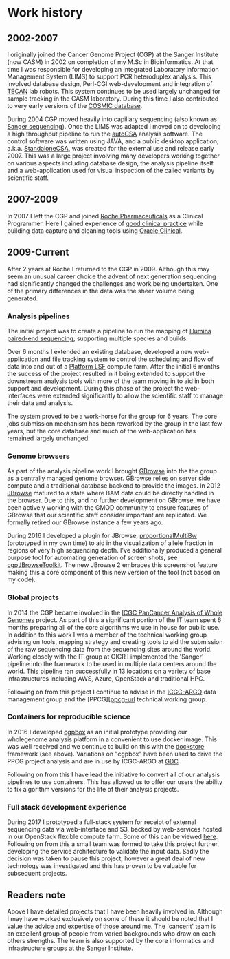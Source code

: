 # Work history

## 2002-2007

I originally joined the Cancer Genome Project (CGP) at the Sanger Institute (now CASM) in 2002 on completion of my M.Sc
in Bioinformatics.  At that time I was responsible for developing an integrated Laboratory Information Management System
(LIMS) to support PCR heteroduplex analysis.  This involved database design, Perl-CGI web-development and integration of
[TECAN](http://www.tecan.com/) lab robots.  This system continues to be used largely unchanged for sample tracking in the
CASM laboratory.  During this time I also contributed to very early versions of the [COSMIC database](http://cancer.sanger.ac.uk/cosmic).

During 2004 CGP moved heavily into capillary sequencing (also known as [Sanger sequencing](https://en.wikipedia.org/wiki/Sanger_sequencing)).
Once the LIMS was adapted I moved on to developing a high throughput pipeline to run the [autoCSA](http://www.ncbi.nlm.nih.gov/pubmed/17485433)
analysis software.  The control software was written using JAVA, and a public desktop application, a.k.a. [StandaloneCSA](http://cancerit.github.io/AutoCSA/),
was created for the external use and release early 2007.  This was a large project involving many developers working together
on various aspects including database design, the analysis pipeline itself and a web-application used for visual inspection
of the called variants by scientific staff.

## 2007-2009

In 2007 I left the CGP and joined [Roche Pharmaceuticals](http://www.roche.com/) as a Clinical Programmer.  Here I gained
experience of [good clinical practice](https://en.wikipedia.org/wiki/Good_clinical_practice) while building data capture
and cleaning tools using [Oracle Clinical](http://www.oracle.com/us/products/applications/health-sciences/e-clinical/clinical/index.html).

## 2009-Current

After 2 years at Roche I returned to the CGP in 2009.  Although this may seem an unusual career choice the advent of next
generation sequencing had significantly changed the challenges and work being undertaken.  One of the primary differences
in the data was the sheer volume being generated.

### Analysis pipelines

The initial project was to create a pipeline to run the mapping of [Illumina paired-end sequencing](https://www.illumina.com/technology/next-generation-sequencing/paired-end-sequencing_assay.html),
supporting multiple species and builds.

Over 6 months I extended an existing database, developed a new web-application and file tracking system to control the
scheduling and flow of data into and out of a [Platform LSF](https://en.wikipedia.org/wiki/Platform_LSF) compute farm.
After the initial 6 months the success of the project resulted in it being extended to support the downstream analysis
tools with more of the team moving in to aid in both support and development.  During this phase of the project the web-interfaces
were extended significantly to allow the scientific staff to manage their data and analysis.

The system proved to be a work-horse for the group for 6 years.  The core jobs submission mechanism has been reworked by
the group in the last few years, but the core database and much of the web-application has remained largely unchanged.

### Genome browsers

As part of the analysis pipeline work I brought [GBrowse](http://gmod.org/wiki/GBrowse) into the the group as a centrally
managed genome browser.  GBrowse relies on server side compute and a traditional database backend to provide the images.
In 2012 [JBrowse](http://jbrowse.org/) matured to a state where BAM data could be directly handled in the browser.  Due
to this, and no further development on GBrowse, we have been actively working with the GMOD community to ensure features
of GBrowse that our scientific staff consider important are replicated.  We formally retired our GBrowse instance a few
years ago.

During 2016 I developed a plugin for JBrowse, [proportionalMultiBw](https://github.com/cancerit/proportionalmultibw/blob/master/README.md)
(prototyped in my own time) to aid in the visualization of allele fraction in regions of very high sequencing depth.  I've
additionally produced a general purpose tool for automating generation of screen shots, see [cgpJBrowseToolkit](https://github.com/cancerit/cgpJBrowseToolkit/blob/master/README.md).
The new JBrowse 2 embraces this screenshot feature making this a core component of this new version of the tool (not based
on my code).

### Global projects

In 2014 the CGP became involved in the [ICGC PanCancer Analysis of Whole Genomes][pcawg-url] project.
As part of this a significant portion of the IT team spent 6 months preparing all of the core algorithms we use in house
for public use.  In addition to this work I was a member of the technical working group advising on tools, mapping strategy
and creating tools to aid the submission of the raw sequencing data from the sequencing sites around the world.  Working
closely with the IT group at OICR I implemented the 'Sanger' pipeline into the framework to be used in multiple data centers
around the world.  This pipeline ran successfully in 13 locations on a variety of base infrastructures including AWS, Azure,
OpenStack and traditional HPC.

Following on from this project I continue to advise in the [ICGC-ARGO][argo-url] data management group and the \[PPCG\]\[[ppcg-url]
technical working group.

### Containers for reproducible science

In 2016 I developed [cgpbox](https://github.com/cancerit/cgpbox) as an initial prototype providing our wholegenome analysis
platform in a convenient to use docker image.  This was well received and we continue to build on this with the [dockstore](https://dockstore.org)
framework (see above).  Variations on "cgpbox" have been used to drive the PPCG project analysis and are in use by ICGC-ARGO
at [GDC][gdc-url]

Following on from this I have lead the initiative to convert all of our analysis pipelines to use containers.  This has
allowed us to offer our users the ability to fix algorithm versions for the life of their analysis projects.

### Full stack development experience

During 2017 I prototyped a full-stack system for receipt of external sequencing data via web-interface and S3, backed by
web-services hosted in our OpenStack flexible compute farm.  Some of this can be viewed [here](https://youtu.be/I2Burmz7nPA).
Following on from this a small team was formed to take this project further, developing the service architecture to validate
the input data.  Sadly the decision was taken to pause this project, however a great deal of new technology was investigated
and this has proven to be valuable for subsequent projects.

## Readers note

Above I have detailed projects that I have been heavily involved in.  Although I may have worked exclusively on some of
these it should be noted that I value the advice and expertise of those around me.  The 'cancerit' team is an excellent
group of people from varied backgrounds who draw on each others strengths.  The team is also supported by the core informatics
and infrastructure groups at the Sanger Institute.

<!-- references -->

[argo-url]: https://www.icgc-argo.org/
[gdc-url]: https://gdc.cancer.gov/
[pcawg-url]: https://dcc.icgc.org/pcawg
[ppcg-url]: https://panprostate.org/
